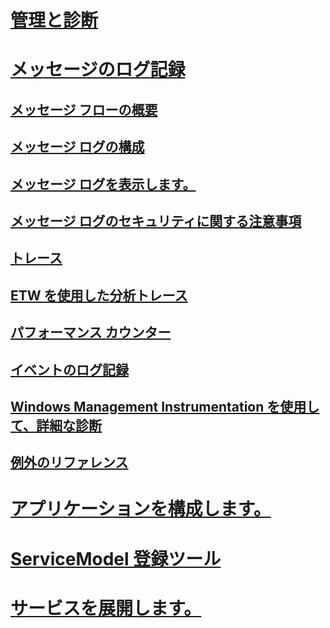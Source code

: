 # [管理と診断](index.md)
# [メッセージのログ記録](message-logging.md)
## [メッセージ フローの概要](message-flow-overview.md)
## [メッセージ ログの構成](configuring-message-logging.md)
## [メッセージ ログを表示します。](viewing-message-logs.md)
## [メッセージ ログのセキュリティに関する注意事項](security-concerns-for-message-logging.md)
## [トレース](tracing/)
## [ETW を使用した分析トレース](etw/)
## [パフォーマンス カウンター](performance-counters/)
## [イベントのログ記録](event-logging/)
## [Windows Management Instrumentation を使用して、詳細な診断](wmi/)
## [例外のリファレンス](exceptions-reference/)
# [アプリケーションを構成します。](configuring-your-application.md)
# [ServiceModel 登録ツール](servicemodel-registration-tool.md)
# [サービスを展開します。](deploying-services.md)

